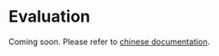 # Evaluation

Coming soon. Please refer to [chinese documentation](https://mmengine.readthedocs.io/zh_CN/latest/tutorials/evaluation.html).
